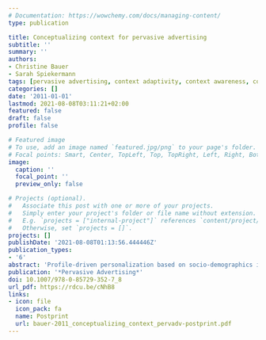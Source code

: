 ```yaml
---
# Documentation: https://wowchemy.com/docs/managing-content/
type: publication

title: Conceptualizing context for pervasive advertising
subtitle: ''
summary: ''
authors:
- Christine Bauer
- Sarah Spiekermann
tags: [pervasive advertising, context adaptivity, context awareness, context model]
categories: []
date: '2011-01-01'
lastmod: 2021-08-08T03:11:21+02:00
featured: false
draft: false
profile: false

# Featured image
# To use, add an image named `featured.jpg/png` to your page's folder.
# Focal points: Smart, Center, TopLeft, Top, TopRight, Left, Right, BottomLeft, Bottom, BottomRight.
image:
  caption: ''
  focal_point: ''
  preview_only: false

# Projects (optional).
#   Associate this post with one or more of your projects.
#   Simply enter your project's folder or file name without extension.
#   E.g. `projects = ["internal-project"]` references `content/project/deep-learning/index.md`.
#   Otherwise, set `projects = []`.
projects: []
publishDate: '2021-08-08T01:13:56.444446Z'
publication_types:
- '6'
abstract: 'Profile-driven personalization based on socio-demographics is currently regarded as the most convenient base for successful personalized advertising. However, signs point to the dormant power of context recognition: Advertising systems that can adapt to the situational context of a consumer will rapidly gain importance. While technologies that can sense the environment are increasingly advanced, questions such as what to sense and how to adapt to a consumer’s context are largely unanswered. In this chapter, we analyze the purchase context of a retail outlet and conceptualize it such that adaptive pervasive advertising applications really deliver on their potential: showing the right message at the right time to the right recipient.'
publication: '*Pervasive Advertising*'
doi: 10.1007/978-0-85729-352-7_8
url_pdf: https://rdcu.be/cNhB8
links:
- icon: file
  icon_pack: fa
  name: Postprint
  url: bauer-2011_conceptualizing_context_pervadv-postprint.pdf
---
```

